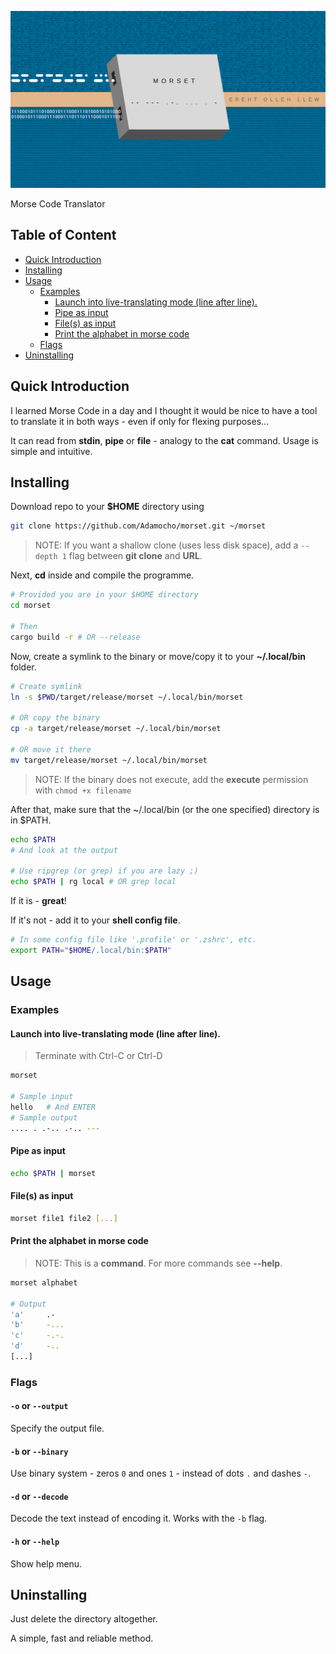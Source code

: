![# Morset](logo.svg)

Morse Code Translator

## Table of Content
- [Quick Introduction](#quick-introduction)
- [Installing](#installing)
- [Usage](#usage)
    - [Examples](#examples)
        - [Launch into live-translating mode (line after line).](#launch-into-live-translating-mode-(line-after-line).)
        - [Pipe as input](#pipe-as-input)
        - [File(s) as input](#file(s)-as-input)
        - [Print the alphabet in morse code](#print-the-alphabet-in-morse-code)
    - [Flags](#flags)
- [Uninstalling](#uninstalling)

## Quick Introduction

I learned Morse Code in a day and I thought it would be nice to have a tool to translate it in both ways - even if only for flexing purposes...

It can read from **stdin**, **pipe** or **file** - analogy to the **cat** command. Usage is simple and intuitive.

## Installing

Download repo to your **$HOME** directory using

```bash
git clone https://github.com/Adamocho/morset.git ~/morset
```

> NOTE: If you want a shallow clone (uses less disk space), add a `--depth 1` flag between **git clone** and **URL**.

Next, **cd** inside and compile the programme.

```bash
# Provided you are in your $HOME directory
cd morset

# Then
cargo build -r # OR --release
```

Now, create a symlink to the binary or move/copy it to your **~/.local/bin** folder.

```bash
# Create symlink
ln -s $PWD/target/release/morset ~/.local/bin/morset

# OR copy the binary
cp -a target/release/morset ~/.local/bin/morset

# OR move it there
mv target/release/morset ~/.local/bin/morset
```

> NOTE: If the binary does not execute, add the **execute** permission with `chmod +x filename`

After that, make sure that the ~/.local/bin (or the one specified) directory is in $PATH.

```bash
echo $PATH
# And look at the output

# Use ripgrep (or grep) if you are lazy ;)
echo $PATH | rg local # OR grep local
```

If it is - **great**! 

If it's not - add it to your **shell config file**.

```bash
# In some config file like '.profile' or '.zshrc', etc.
export PATH="$HOME/.local/bin:$PATH"
```

## Usage


### Examples

#### Launch into live-translating mode (line after line).

> Terminate with Ctrl-C or Ctrl-D
```bash
morset

# Sample input
hello   # And ENTER
# Sample output
.... . .-.. .-.. ---
```

#### Pipe as input

```bash
echo $PATH | morset
```

#### File(s) as input

```bash
morset file1 file2 [...]
```

#### Print the alphabet in morse code

> NOTE: This is a **command**. For more commands see **--help**.
```bash
morset alphabet

# Output
'a'     .-
'b'     -...
'c'     -.-.
'd'     -..
[...]
```

### Flags

#### `-o` or `--output`

Specify the output file.

#### `-b` or `--binary`

Use binary system - zeros `0` and ones `1` - instead of dots `.` and dashes `-`.

#### `-d` or `--decode`

Decode the text instead of encoding it. Works with the `-b` flag.

#### `-h` or `--help`

Show help menu.

## Uninstalling

Just delete the directory altogether.

A simple, fast and reliable method.
